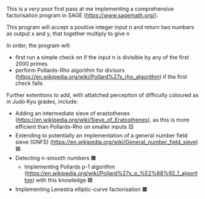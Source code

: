 This is a _very_ poor first pass at me implementing a comprehensive factorisation program in SAGE (https://www.sagemath.org/).

This program will accept a positive integer input n and return two numbers as output x and y, that together multiply to give n

In order, the program will:
- first run a simple check on if the input n is divisible by any of the first 2000 primes
- perform Pollards-Rho algorithm for divisors (https://en.wikipedia.org/wiki/Pollard%27s_rho_algorithm) if the first check fails

Further extentions to add, with attatched perception of difficulty coloured as in Judo Kyu grades, include:
- Adding an intermediate sieve of erastothenes (https://en.wikipedia.org/wiki/Sieve_of_Eratosthenes), as this is more efficient than Pollards-Rho on smaller inputs :yellow_square:
- Extending to potentially an implementation of a general number field sieve (GNFS) (https://en.wikipedia.org/wiki/General_number_field_sieve) :blue_square:
- Detecting n-smooth numbers :orange_square:
    - Implementing Pollards p-1 algorithm (https://en.wikipedia.org/wiki/Pollard%27s_p_%E2%88%92_1_algorithm) with this knowledge :green_square:
- Implementing Lenestra elliptic-curve factorisation :brown_square:
